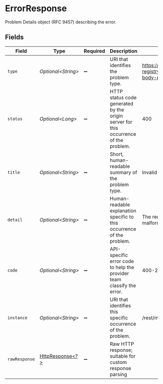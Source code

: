 # ErrorResponse

Problem Details object (RFC 9457) describing the error.


## Fields

| Field                                                                                                                | Type                                                                                                                 | Required                                                                                                             | Description                                                                                                          | Example                                                                                                              |
| -------------------------------------------------------------------------------------------------------------------- | -------------------------------------------------------------------------------------------------------------------- | -------------------------------------------------------------------------------------------------------------------- | -------------------------------------------------------------------------------------------------------------------- | -------------------------------------------------------------------------------------------------------------------- |
| `type`                                                                                                               | *Optional\<String>*                                                                                                  | :heavy_minus_sign:                                                                                                   | URI that identifies the problem type.                                                                                | https://problems-registry.smartbear.com/invalid-body-property-format                                                 |
| `status`                                                                                                             | *Optional\<Long>*                                                                                                    | :heavy_minus_sign:                                                                                                   | HTTP status code generated by the origin server for this occurrence of the problem.                                  | 400                                                                                                                  |
| `title`                                                                                                              | *Optional\<String>*                                                                                                  | :heavy_minus_sign:                                                                                                   | Short, human-readable summary of the problem type.                                                                   | Invalid Body property format                                                                                         |
| `detail`                                                                                                             | *Optional\<String>*                                                                                                  | :heavy_minus_sign:                                                                                                   | Human-readable explanation specific to this occurrence of the problem.                                               | The request body contains a malformed property                                                                       |
| `code`                                                                                                               | *Optional\<String>*                                                                                                  | :heavy_minus_sign:                                                                                                   | API-specific error code to help the provider team classify the error.                                                | 400-21                                                                                                               |
| `instance`                                                                                                           | *Optional\<String>*                                                                                                  | :heavy_minus_sign:                                                                                                   | URI that identifies this specific occurrence of the problem.                                                         | /rest/messages/sms                                                                                                   |
| `rawResponse`                                                                                                        | [HttpResponse\<?>](https://docs.oracle.com/en/java/javase/11/docs/api/java.net.http/java/net/http/HttpResponse.html) | :heavy_minus_sign:                                                                                                   | Raw HTTP response; suitable for custom response parsing                                                              |                                                                                                                      |